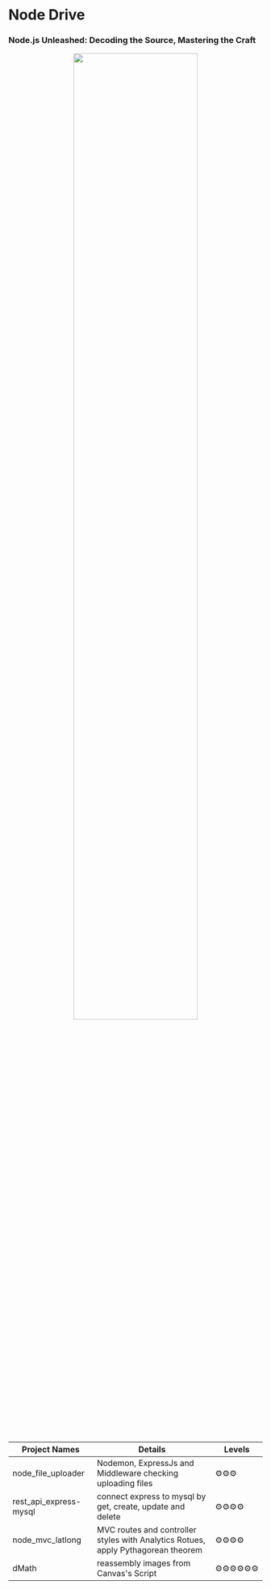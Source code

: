 # Node Drive
### Node.js Unleashed: Decoding the Source, Mastering the Craft
<p align="center" width="100%">
  <img src="https://github.com/samiti3d/The-Book-of-Node.js/blob/main/nodedrive.jpg" width="70%" />
</p>

Project Names  | Details      |Levels
------------- | -------------|-------------
node_file_uploader  | Nodemon, ExpressJs and Middleware checking uploading files |⚙️⚙️⚙️
rest_api_express-mysql  | connect express to mysql by get, create, update and delete |⚙️⚙️⚙️⚙️
node_mvc_latlong  | MVC routes and controller styles with Analytics Rotues, apply Pythagorean theorem |⚙️⚙️⚙️⚙️
dMath  | reassembly images from Canvas's Script |⚙️⚙️⚙️⚙️⚙️⚙️
